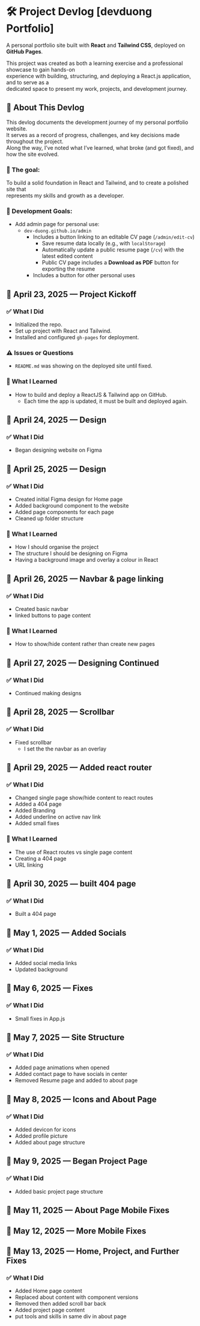 # 🛠️ Project Devlog [devduong Portfolio]

A personal portfolio site built with **React** and **Tailwind CSS**, deployed on **GitHub Pages**.

This project was created as both a learning exercise and a professional showcase to gain hands-on  
experience with building, structuring, and deploying a React.js application, and to serve as a  
dedicated space to present my work, projects, and development journey.

## 📌 About This Devlog

This devlog documents the development journey of my personal portfolio website.  
It serves as a record of progress, challenges, and key decisions made throughout the project.  
Along the way, I’ve noted what I’ve learned, what broke (and got fixed), and how the site evolved.

### 🎯 The goal:

To build a solid foundation in React and Tailwind, and to create a polished site that  
represents my skills and growth as a developer.

### 🥅 Development Goals:

- Add admin page for personal use:
  - `dev-duong.github.io/admin`
    - Includes a button linking to an editable CV page (`/admin/edit-cv`)
      - Save resume data locally (e.g., with `localStorage`)
      - Automatically update a public resume page (`/cv`) with the latest edited content
      - Public CV page includes a **Download as PDF** button for exporting the resume
    - Includes a button for other personal uses

## 📅 April 23, 2025 — Project Kickoff

### ✅ What I Did

- Initialized the repo.
- Set up project with React and Tailwind.
- Installed and configured `gh-pages` for deployment.

### ⚠️ Issues or Questions

- `README.md` was showing on the deployed site until fixed.

### 🧠 What I Learned

- How to build and deploy a ReactJS & Tailwind app on GitHub.
  - Each time the app is updated, it must be built and deployed again.

## 📅 April 24, 2025 — Design

### ✅ What I Did

- Began designing website on Figma

## 📅 April 25, 2025 — Design

### ✅ What I Did

- Created initial Figma design for Home page
- Added background component to the website
- Added page components for each page
- Cleaned up folder structure

### 🧠 What I Learned

- How I should organise the project
- The structure I should be designing on Figma
- Having a background image and overlay a colour in React

## 📅 April 26, 2025 — Navbar & page linking

### ✅ What I Did

- Created basic navbar
- linked buttons to page content

### 🧠 What I Learned

- How to show/hide content rather than create new pages

## 📅 April 27, 2025 — Designing Continued

### ✅ What I Did

- Continued making designs

## 📅 April 28, 2025 — Scrollbar

### ✅ What I Did

- Fixed scrollbar
  - I set the the navbar as an overlay

## 📅 April 29, 2025 — Added react router

### ✅ What I Did

- Changed single page show/hide content to react routes
- Added a 404 page
- Added Branding
- Added underline on active nav link
- Added small fixes

### 🧠 What I Learned

- The use of React routes vs single page content
- Creating a 404 page
- URL linking

## 📅 April 30, 2025 — built 404 page

### ✅ What I Did

- Built a 404 page

## 📅 May 1, 2025 — Added Socials

### ✅ What I Did

- Added social media links
- Updated background

## 📅 May 6, 2025 — Fixes

### ✅ What I Did

- Small fixes in App.js

## 📅 May 7, 2025 — Site Structure

### ✅ What I Did

- Added page animations when opened
- Added contact page to have socials in center
- Removed Resume page and added to about page

## 📅 May 8, 2025 — Icons and About Page

### ✅ What I Did

- Added devicon for icons
- Added profile picture
- Added about page structure

## 📅 May 9, 2025 — Began Project Page

### ✅ What I Did

- Added basic project page structure

## 📅 May 11, 2025 — About Page Mobile Fixes

## 📅 May 12, 2025 — More Mobile Fixes

## 📅 May 13, 2025 — Home, Project, and Further Fixes

### ✅ What I Did

- Added Home page content
- Replaced about content with component versions
- Removed then added scroll bar back
- Added project page content
- put tools and skills in same div in about page
